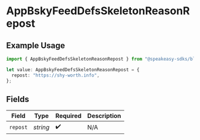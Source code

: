 # AppBskyFeedDefsSkeletonReasonRepost

## Example Usage

```typescript
import { AppBskyFeedDefsSkeletonReasonRepost } from "@speakeasy-sdks/bluesky/models/components";

let value: AppBskyFeedDefsSkeletonReasonRepost = {
  repost: "https://shy-worth.info",
};
```

## Fields

| Field              | Type               | Required           | Description        |
| ------------------ | ------------------ | ------------------ | ------------------ |
| `repost`           | *string*           | :heavy_check_mark: | N/A                |